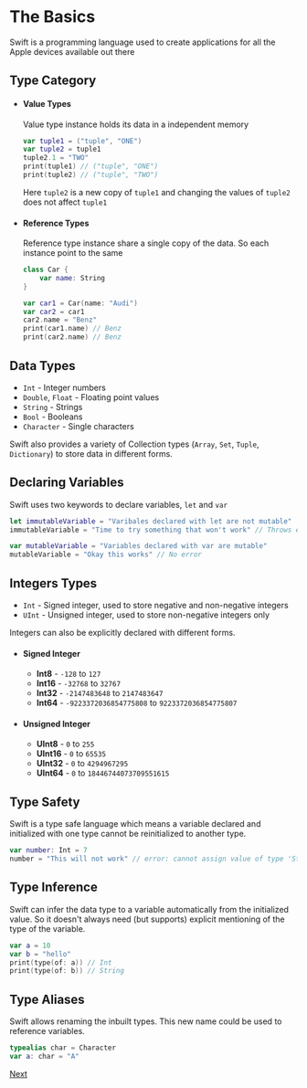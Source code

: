 # The Basics

Swift is a programming language used to create applications for all the Apple devices available out there

## Type Category

- #### Value Types
	Value type instance holds its data in a independent memory

	```swift
	var tuple1 = ("tuple", "ONE")
	var tuple2 = tuple1
	tuple2.1 = "TWO"
	print(tuple1) // ("tuple", "ONE")
	print(tuple2) // ("tuple", "TWO")
	```
	
	Here `tuple2` is a new copy of `tuple1` and changing the values of `tuple2` does not affect `tuple1`

- #### Reference Types
	Reference type instance share a single copy of the data. So each instance point to the same 
	
	```swift
	class Car {
		var name: String
	}

	var car1 = Car(name: "Audi")
	var car2 = car1
	car2.name = "Benz"
	print(car1.name) // Benz
	print(car2.name) // Benz
	```

## Data Types

- `Int` - Integer numbers 
- `Double`, `Float` - Floating point values
- `String` - Strings
- `Bool` - Booleans
- `Character` - Single characters

Swift also provides a variety of Collection types (`Array`, `Set`, `Tuple`, `Dictionary`) to store data in different forms.

## Declaring Variables

Swift uses two keywords to declare variables, `let` and `var`

```swift
let immutableVariable = "Varibales declared with let are not mutable"
immutableVariable = "Time to try something that won't work" // Throws error

var mutableVariable = "Variables declared with var are mutable"
mutableVariable = "Okay this works" // No error
```

## Integers Types
- `Int` - Signed integer, used to store negative and non-negative integers
- `UInt` - Unsigned integer, used to store non-negative integers only

Integers can also be explicitly declared with different forms.

- #### Signed Integer

	- **Int8** - `-128` to `127`
	- **Int16** - `-32768` to `32767`
	- **Int32** - `-2147483648` to `2147483647`
	- **Int64** - `-9223372036854775808` to `9223372036854775807`

- #### Unsigned Integer

	- **UInt8** - `0` to `255`
	- **UInt16** - `0` to `65535`
	- **UInt32** - `0` to `4294967295`
	- **UInt64** - `0` to `18446744073709551615`

## Type Safety

Swift is a type safe language which means a variable declared and initialized with one type cannot be reinitialized to another type.

```swift
var number: Int = 7
number = "This will not work" // error: cannot assign value of type 'String' to type 'Int'
```

## Type Inference

Swift can infer the data type to a variable automatically from the initialized value. So it doesn't always need (but supports) explicit mentioning of the type of the variable.

```swift
var a = 10
var b = "hello"
print(type(of: a)) // Int
print(type(of: b)) // String
```

## Type Aliases
Swift allows renaming the inbuilt types. This new name could be used to reference variables.

```swift
typealias char = Character
var a: char = "A"
```

[Next](2-StringAndChars.md)